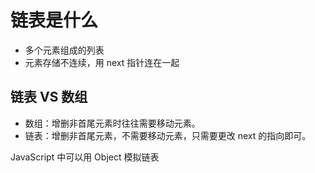 # 链表是什么
- 多个元素组成的列表
- 元素存储不连续，用 next 指针连在一起

## 链表 VS 数组
- 数组：增删非首尾元素时往往需要移动元素。
- 链表：增删非首尾元素，不需要移动元素，只需要更改 next 的指向即可。

JavaScript 中可以用 Object 模拟链表
